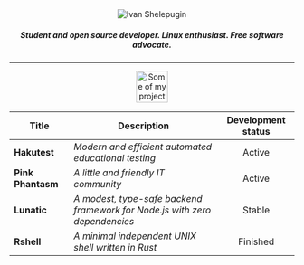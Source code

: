 <div align="center">
  <img src="https://cdn.shelepugin.ru/i/png/gh-heading-title.png" alt="Ivan Shelepugin">
  <h5>Student and open source developer. Linux enthusiast. Free software advocate.</h5>
</div>

---

<div align="center">
  <img src="https://cdn.shelepugin.ru/i/png/gh-heading-projects.png" alt="Some of my projects" height="56">

| Title             | Description                                                                | Development status |
| ----------------- | -------------------------------------------------------------------------- | :----------------: |
| **Hakutest**      | _Modern and efficient automated educational testing_                       |       Active       |
| **Pink Phantasm** | _A little and friendly IT community_                                       |       Active       |
| **Lunatic**       | _A modest, type-safe backend framework for Node.js with zero dependencies_ |       Stable       |
| **Rshell**        | _A minimal independent UNIX shell written in Rust_                         |      Finished      |

</div>
